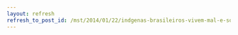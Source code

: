 ```yaml
---
layout: refresh
refresh_to_post_id: /mst/2014/01/22/indgenas-brasileiros-vivem-mal-e-sofrem-com-as-guas-represadas
---
```


